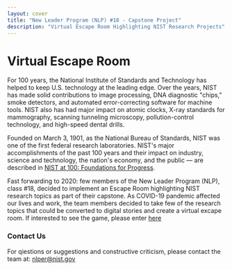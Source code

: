 ```yaml
---
layout: cover
title: "New Leader Program (NLP) #18 - Capstone Project"
description: "Virtual Escape Room Highlighting NIST Research Projects"
---
```


# Virtual Escape Room

<p>
  For 100 years, the National Institute of Standards and Technology has helped to keep U.S. technology at the leading edge. Over the years, NIST has made solid contributions to image processing, DNA diagnostic "chips," smoke detectors, and automated error-correcting software for machine tools. NIST also has had major impact on atomic clocks, X-ray standards for mammography, scanning tunneling microscopy, pollution-control technology, and high-speed dental drills.
</p>

Founded on March 3, 1901, as the National Bureau of Standards, NIST was one of the first federal research laboratories. NIST's major accomplishments of the past 100 years and their impact on industry, science and technology, the nation's economy, and the public — are described in [NIST at 100: Foundations for Progress](https://www.nist.gov/history/nist-100-foundations-progress).


Fast forwarding to 2020: few members of the New Leader Program (NLP), class #18, decided to implement an Escape Room highlighting NIST research topics as part of their capstone. As COVID-19 pandemic affected our lives and work, the team members decided to take few of the research topics that could be converted to digital stories and create a virtual excape room. If interested to see the game, please enter [here](./NLPER/Escape-Room-Cover-Story.html)

### Contact Us

For qiestions or suggestions and constructive criticism, please contact the team at:
[nlper@nist.gov](mailto:nlper@nist.gov)

<!-- /div -->
<!-- /section -->
